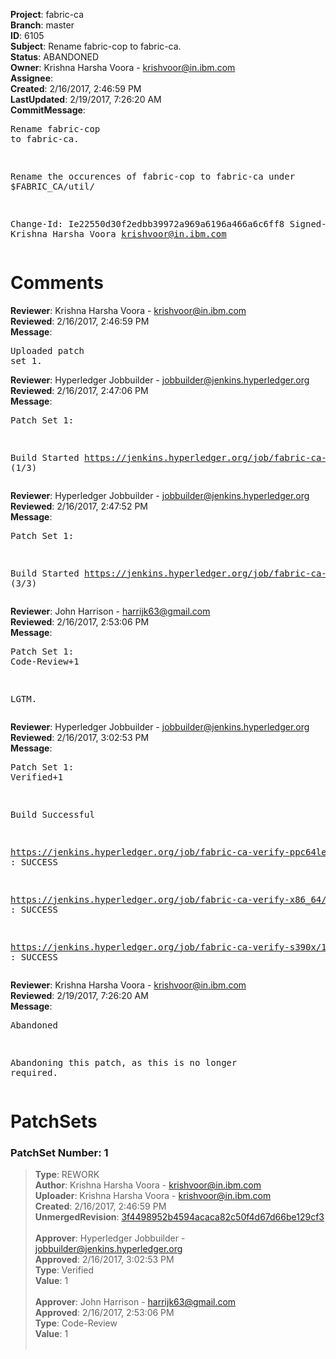 <strong>Project</strong>: fabric-ca<br><strong>Branch</strong>: master<br><strong>ID</strong>: 6105<br><strong>Subject</strong>: Rename fabric-cop to fabric-ca.<br><strong>Status</strong>: ABANDONED<br><strong>Owner</strong>: Krishna Harsha Voora - krishvoor@in.ibm.com<br><strong>Assignee</strong>:<br><strong>Created</strong>: 2/16/2017, 2:46:59 PM<br><strong>LastUpdated</strong>: 2/19/2017, 7:26:20 AM<br><strong>CommitMessage</strong>:<br><pre>Rename fabric-cop to fabric-ca.

Rename the occurences of fabric-cop to fabric-ca under $FABRIC_CA/util/

Change-Id: Ie22550d30f2edbb39972a969a6196a466a6c6ff8
Signed-off-by: Krishna Harsha Voora <krishvoor@in.ibm.com>
</pre><h1>Comments</h1><strong>Reviewer</strong>: Krishna Harsha Voora - krishvoor@in.ibm.com<br><strong>Reviewed</strong>: 2/16/2017, 2:46:59 PM<br><strong>Message</strong>: <pre>Uploaded patch set 1.</pre><strong>Reviewer</strong>: Hyperledger Jobbuilder - jobbuilder@jenkins.hyperledger.org<br><strong>Reviewed</strong>: 2/16/2017, 2:47:06 PM<br><strong>Message</strong>: <pre>Patch Set 1:

Build Started https://jenkins.hyperledger.org/job/fabric-ca-verify-s390x/198/ (1/3)</pre><strong>Reviewer</strong>: Hyperledger Jobbuilder - jobbuilder@jenkins.hyperledger.org<br><strong>Reviewed</strong>: 2/16/2017, 2:47:52 PM<br><strong>Message</strong>: <pre>Patch Set 1:

Build Started https://jenkins.hyperledger.org/job/fabric-ca-verify-x86_64/195/ (3/3)</pre><strong>Reviewer</strong>: John Harrison - harrijk63@gmail.com<br><strong>Reviewed</strong>: 2/16/2017, 2:53:06 PM<br><strong>Message</strong>: <pre>Patch Set 1: Code-Review+1

LGTM.</pre><strong>Reviewer</strong>: Hyperledger Jobbuilder - jobbuilder@jenkins.hyperledger.org<br><strong>Reviewed</strong>: 2/16/2017, 3:02:53 PM<br><strong>Message</strong>: <pre>Patch Set 1: Verified+1

Build Successful 

https://jenkins.hyperledger.org/job/fabric-ca-verify-ppc64le/194/ : SUCCESS

https://jenkins.hyperledger.org/job/fabric-ca-verify-x86_64/195/ : SUCCESS

https://jenkins.hyperledger.org/job/fabric-ca-verify-s390x/198/ : SUCCESS</pre><strong>Reviewer</strong>: Krishna Harsha Voora - krishvoor@in.ibm.com<br><strong>Reviewed</strong>: 2/19/2017, 7:26:20 AM<br><strong>Message</strong>: <pre>Abandoned

Abandoning this patch, as this is no longer required.</pre><h1>PatchSets</h1><h3>PatchSet Number: 1</h3><blockquote><strong>Type</strong>: REWORK<br><strong>Author</strong>: Krishna Harsha Voora - krishvoor@in.ibm.com<br><strong>Uploader</strong>: Krishna Harsha Voora - krishvoor@in.ibm.com<br><strong>Created</strong>: 2/16/2017, 2:46:59 PM<br><strong>UnmergedRevision</strong>: [3f4498952b4594acaca82c50f4d67d66be129cf3](https://github.com/hyperledger-gerrit-archive/fabric-ca/commit/3f4498952b4594acaca82c50f4d67d66be129cf3)<br><br><strong>Approver</strong>: Hyperledger Jobbuilder - jobbuilder@jenkins.hyperledger.org<br><strong>Approved</strong>: 2/16/2017, 3:02:53 PM<br><strong>Type</strong>: Verified<br><strong>Value</strong>: 1<br><br><strong>Approver</strong>: John Harrison - harrijk63@gmail.com<br><strong>Approved</strong>: 2/16/2017, 2:53:06 PM<br><strong>Type</strong>: Code-Review<br><strong>Value</strong>: 1<br><br></blockquote>